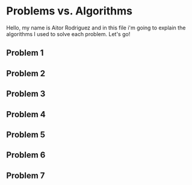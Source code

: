 # Problems vs. Algorithms

Hello, my name is Aitor Rodriguez and in this file i'm going to explain the algorithms I used to solve each problem. Let's go!

## Problem 1


## Problem 2


## Problem 3


## Problem 4


## Problem 5


## Problem 6


## Problem 7
